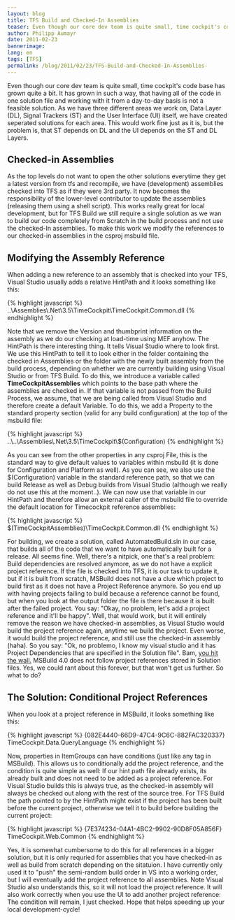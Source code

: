 ```yaml
---
layout: blog
title: TFS Build and Checked-In Assemblies 
teaser: Even though our core dev team is quite small, time cockpit's code base has grown quite a bit. It has grown in such a way, that having all of the code in one solution file and working with it from a day-to-day basis is not a feasible solution. As we have three different areas we work on, Data Layer (DL), Signal Trackers (ST) and the User Interface (UI) itself, we have created seperated solutions for each area. This would work fine just as it is, but the problem is, that ST depends on DL and the UI depends on the ST and DL Layers.
author: Philipp Aumayr
date: 2011-02-23
bannerimage: 
lang: en
tags: [TFS]
permalink: /blog/2011/02/23/TFS-Build-and-Checked-In-Assemblies-
---
```


<p>Even though our core dev team is quite small, time cockpit's code base has grown quite a bit. It has grown in such a way, that having all of the code in one solution file and working with it from a day-to-day basis is not a feasible solution. As we have three different areas we work on, Data Layer (DL), Signal Trackers (ST) and the User Interface (UI) itself, we have created seperated solutions for each area. This would work fine just as it is, but the problem is, that ST depends on DL and the UI depends on the ST and DL Layers.</p><h2>Checked-in Assemblies</h2><p>As the top levels do not want to open the other solutions everytime they get a latest version from tfs and recompile, we have (development) assemblies checked into TFS as if they were 3rd party. It now becomes the responsibility of the lower-level contributor to update the assemblies (releasing them using a shell script). This works really great for local development, but for TFS Build we still require a single solution as we wan to build our code completely from Scratch in the build process and not use the checked-In assemblies. To make this work we modify the references to our checked-in assemblies in the csproj msbuild file.</p><h2>Modifying the Assembly Reference</h2><p>When adding a new reference to an assembly that is checked into your TFS, Visual Studio usually adds a relative HintPath and it looks something like this:</p>{% highlight javascript %}<Reference Include="TimeCockpit.Common">
    <HintPath>..\Assemblies\.Net\3.5\TimeCockpit\TimeCockpit.Common.dll</HintPath>  
</Reference>{% endhighlight %}<p>Note that we remove the Version and thumbprint information on the assembly as we do our checking at load-time using MEF anyhow. The HintPath is there interesting thing. It tells Visual Studio where to look first. We use this HintPath to tell it to look either in the folder containing the checked in Assemblies or the folder with the newly built assembly from the build process, depending on whether we are currently building using Visual Studio or from TFS Build. To do this, we introduce a variable called <strong>TimeCockpitAssemblies</strong> which points to the base path where the assemblies are checked in. If that variable is not passed from the Build Process, we assume, that we are being called from Visual Studio and therefore create a default Variable. To do this, we add a Property to the standard property section (valid for any build configuration) at the top of the msbuild file:</p>{% highlight javascript %}<PropertyGroup>
    <!-- some other properties here, omitted for clarity -->
    <TimeCockpitAssemblies Condition=" '$(TimeCockpitAssemblies)' == '' ">
        ..\..\Assemblies\.Net\3.5\TimeCockpit\$(Configuration)
    </TimeCockpitAssemblies>
</PropertyGroup>{% endhighlight %}<p>As you can see from the other properties in any csproj File, this is the standard way to give default values to variables within msbuild (it is done for Configuration and Platform as well). As you can see, we also use the $(Configuration) variable in the standard reference path, so that we can build Release as well as Debug builds from Visual Studio (although we really do not use this at the moment..). We can now use that variable in our HintPath and therefore allow an external caller of the msbuild file to override the default location for Timecockpit reference assemblies:</p>{% highlight javascript %}<Reference Include="TimeCockpit.Common">
    <HintPath>$(TimeCockpitAssemblies)\TimeCockpit.Common.dll</HintPath>  
</Reference>{% endhighlight %}<p>For building, we create a solution, called AutomatedBuild.sln in our case, that builds all of the code that we want to have automatically built for a release. All seems fine. Well, there's a nitpick, one that's a real problem: Build dependencies are resolved anymore, as we do not have a explicit project reference. If the file is checked into TFS, it is our task to update it, but if it is built from scratch, MSBuild does not have a clue which project to build first as it does not have a Project Reference anymore. So you end up with having projects failing to build because a reference cannot be found, but when you look at the output folder the file is there because it is built after the failed project. You say: "Okay, no problem, let's add a project reference and it'll be happy". Well, that would work, but it will entirely remove the reason we have checked-in assemblies, as Visual Studio would build the project reference again, anytime we build the project. Even worse, it would build the project reference, and still use the checked-in assembly (haha). So you say: "Ok, no problemo, I know my visual studio and it has Project Dependencies that are specified in the Solution file". Bam, <span><a title="MS Connect ticket on MSBuild not following solution-project dependencies" href="http://connect.microsoft.com/VisualStudio/feedback/details/586875/msbuild-4-0-incorrectly-processes-project-dependencies-specified-in-solution-file" target="_blank">you hit the wall.</a></span> MSBuild 4.0 does not follow project references stored in Solution files. Yes, we could rant about this forever, but that won't get us further. So what to do?</p><h2>The Solution: Conditional Project References</h2><p>When you look at a project reference in MSBuild, it looks something like this:</p>{% highlight javascript %}<ItemGroup>
    <ProjectReference Include="..\WPF\TimeCockpit.Data.QueryLanguage\TimeCockpit.Data.QueryLanguage.csproj">
        <Project>{082E4440-66D9-47C4-9C6C-882FAC320337}</Project>
        <Name>TimeCockpit.Data.QueryLanguage</Name>
    </ProjectReference>
 </ItemGroup>{% endhighlight %}<p>Now, properties in ItemGroups can have conditions (just like any tag in MSBuild). This allows us to conditionally add the project reference, and the condition is quite simple as well: If our hint path file already exists, its already built and does not need to be added as a project reference. For Visual Studio builds this is always true, as the checked-in assembly will always be checked out along with the rest of the source tree. For TFS Build the path pointed to by the HintPath might exist if the project has been built before the current project, otherwise we tell it to build before building the current project:</p>{% highlight javascript %}<ItemGroup>
    <ProjectReference Condition="!Exists('$(TimeCockpitAssemblies)\TimeCockpit.Web.Common.dll')" Include="..\..\TimeCockpit.Web.Management\TimeCockpit.Web.Common\TimeCockpit.Web.Common.csproj"> 
        <Project>{7E374234-04A1-4BC2-9902-90D8F05A856F}</Project> 
        <Name>TimeCockpit.Web.Common</Name> 
    </ProjectReference> 
</ItemGroup>{% endhighlight %}<p>Yes, it is somewhat cumbersome to do this for all references in a bigger solution, but it is only requried for assemblies that you have checked-in as well as build from scratch depending on the sitatuion. I have currently only used it to "push" the semi-random build order in VS into a working order, but I will eventually add the project reference to all assemblies. Note Visual Studio also understands this, so it will not load the project reference. It will also work correctly when you use the UI to add another project reference: The condition will remain, I just checked. Hope that helps speeding up your local development-cycle!</p>